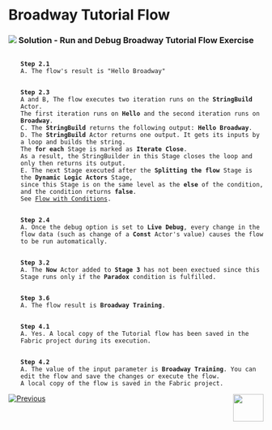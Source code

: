 # Broadway Tutorial Flow


### ![](/academy/images/Solution.png) Solution - Run and Debug Broadway Tutorial Flow Exercise 

 <ul>
 <pre><code> 
<strong>Step 2.1</strong>
A. The flow's result is "Hello Broadway"</code></pre>
 </ul>
<ul>
<pre><code>
<strong>Step 2.3</strong>
A and B, The flow executes two iteration runs on the <strong>StringBuild</strong> Actor. 
The first iteration runs on <strong>Hello</strong> and the second iteration runs on <strong>Broadway</strong>.
C. The <strong>StringBuild</strong> returns the following output: <strong>Hello Broadway</strong>.
D. The <strong>StringBuild</strong> Actor returns one output. It gets its inputs by a loop and builds the string. 
The <strong>for each</strong> Stage is marked as <strong>Iterate Close</strong>. 
As a result, the StringBuilder in this Stage closes the loop and only then returns its output.
E. The next Stage executed after the <strong>Splitting the flow</strong> Stage is the <strong>Dynamic Logic Actors</strong> Stage, 
since this Stage is on the same level as the <strong>else</strong> of the condition, and the condition returns <strong>false</strong>. 
See <a href="/articles/19_Broadway/02a_broadway_flow_overview.md#flow-with-condition">Flow with Conditions</a>.
</code></pre>
</ul>
<ul> 
<pre><code> 
<strong>Step 2.4</strong>
A. Once the debug option is set to <strong>Live Debug</strong>, every change in the flow data (such as change of a <strong>Const</strong> Actor's value) causes the flow to be run automatically.
</code></pre> 
</ul>

<ul>
<pre><code>
<strong>Step 3.2</strong>
A. The <strong>Now</strong> Actor added to <strong>Stage 3</strong> has not been exectued since this Stage runs only if the <strong>Paradox</strong> condition is fulfilled.</code></pre>
</ul>


<ul>
 <pre><code>
<strong>Step 3.6</strong> 
A. The flow result is <strong>Broadway Training</strong>.</code></pre>
</ul> 
<ul><pre><code>
<strong>Step 4.1</strong>
A. Yes. A local copy of the Tutorial flow has been saved in the Fabric project during its execution.</code></pre></ul>
<ul><pre><code>
<strong>Step 4.2</strong>
A. The value of the input parameter is <strong>Broadway Training</strong>. You can edit the flow and save the changes or execute the flow. 
A local copy of the flow is saved in the Fabric project. 
</code></pre></ul> 



[![Previous](/articles/images/Previous.png)](04a_broadway_tutorials_exercise.md)[<img align="right" width="60" height="54" src="/articles/images/Next.png">](05_create_broadway_flow.md)

